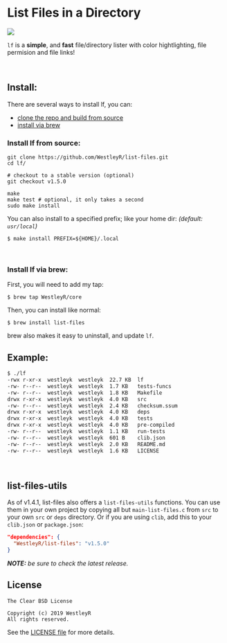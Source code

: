 # List Files in a Directory

![](https://github.com/WestleyR/list-files/workflows/list-files%20CI/badge.svg)

`lf` is a **simple**, and **fast** file/directory lister with color hightlighting, file permision and file links!

<br>

## Install:

There are several ways to install lf, you can:

 - [clone the repo and build from source](#install-lf-from-source)
 - [install via brew](#install-lf-via-brew)

### Install lf from source:

```
git clone https://github.com/WestleyR/list-files.git
cd lf/

# checkout to a stable version (optional)
git checkout v1.5.0

make
make test # optional, it only takes a second
sudo make install
```

You can also install to a specified prefix; like your home dir:
_(default: `usr/local`)_

```
$ make install PREFIX=${HOME}/.local
```

<br>

### Install lf via brew:

First, you will need to add my tap:

```
$ brew tap WestleyR/core
```

Then, you can install like normal:

```
$ brew install list-files
```

brew also makes it easy to uninstall, and update `lf`.


## Example:

```bash
$ ./lf 
-rwx r-xr-x  westleyk  westleyk  22.7 KB  lf
-rw- r--r--  westleyk  westleyk  1.7 KB   tests-funcs
-rw- r--r--  westleyk  westleyk  1.8 KB   Makefile
drwx r-xr-x  westleyk  westleyk  4.0 KB   src
-rw- r--r--  westleyk  westleyk  2.4 KB   checksum.ssum
drwx r-xr-x  westleyk  westleyk  4.0 KB   deps
drwx r-xr-x  westleyk  westleyk  4.0 KB   tests
drwx r-xr-x  westleyk  westleyk  4.0 KB   pre-compiled
-rw- r--r--  westleyk  westleyk  1.1 KB   run-tests
-rw- r--r--  westleyk  westleyk  601 B    clib.json
-rw- r--r--  westleyk  westleyk  2.0 KB   README.md
-rw- r--r--  westleyk  westleyk  1.6 KB   LICENSE
```

<br>

## list-files-utils

As of v1.4.1, list-files also offers a `list-files-utils` functions. You can
use them in your own project by copying all but `main-list-files.c` from `src`
to your own `src` or `deps` directory. Or if you are using `clib`, add this to
your `clib.json` or `package.json`:

```json
"dependencies": {
  "WestleyR/list-files": "v1.5.0"
}
```

_**NOTE:** be sure to check the latest release._

## License

```
The Clear BSD License

Copyright (c) 2019 WestleyR
All rights reserved.
```

See the [LICENSE file](https://github.com/WestleyR/list-files/blob/master/LICENSE)
for more details.

<br>

